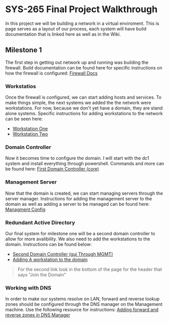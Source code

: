 # SYS-265 Final Project Walkthrough
In this project we will be building a network in a virtual enviroment. This is page serves as a layout of our process, each system will have build documentation that is linked here as well as in the Wiki.

## Milestone 1
The first step in getting out network up and running was building the firewall. Build documentation can be found here for specific instructions on how the firewall is configured: [Firewall Docs](https://github.com/AminDaoudi/Final-Project/wiki/fw)

### Workstatios
Once the firewall is configured, we can start adding hosts and services. To make things simple, the next systems we added the the network were workstations. For now, because we don't yet have a domain, they are stand alone systems. Specific instructions for adding workstations to the network can be seen here: 

 * [Workstation One](https://github.com/AminDaoudi/Final-Project/wiki/w1)
 * [Workstation Two](https://github.com/AminDaoudi/Final-Project/wiki/w2)

### Domain Controller
Now it becomes time to configure the domain. I will start with the dc1 system and install everything through powershell. Commands and more can be found here: [First Domain Controller (core)](https://github.com/AminDaoudi/Final-Project/wiki/dc1)

### Management Server
Now that the domain is created, we can start managing servers through the server manager. Instructions for adding the management server to the domain as well as adding a server to be managed can be found here: [Managment Config](https://github.com/AminDaoudi/Final-Project/wiki/mgmt1)

### Redundant Active Directory
Our final system for milestone one will be a second domain controller to allow for more avalibility. We also need to add the workstations to the domain. Instructions can be found below:

 * [Second Domain Controller (gui Through MGMT)](https://github.com/AminDaoudi/Final-Project/wiki/dc2)
 * [Adding A workstation to the domain](https://github.com/AminDaoudi/Final-Project/wiki/mgmt1)
> For the second link look in the bottom of the page for the header that says "Join the Domain"

### Working with DNS
In order to make our systems resolve on LAN, forward and reverse lookup zones should be configured through the DNS manager on the Management machine. Use the following resource for instructions: [Adding forward and reverse zones in DNS Manager]()

